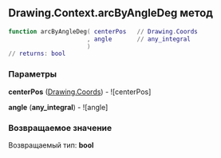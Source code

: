 ## Drawing.Context.arcByAngleDeg метод


```lua
function arcByAngleDeg( centerPos   // Drawing.Coords
                      , angle       // any_integral
                      )
// returns: bool
```


### Параметры

**centerPos** ([Drawing.Coords](../../Drawing/Coords.md)) - ![centerPos]

**angle** (**any_integral**) - ![angle]

### Возвращаемое значение

Возвращаемый тип: **bool**

